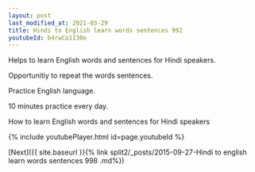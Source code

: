 ```yaml
---
layout: post
last_modified_at: 2021-03-29
title: Hindi to English learn words sentences 992 
youtubeId: b4rwCo1I30o
---
```

 
 
Helps to learn English words and sentences for Hindi speakers.

Opportunitiy to repeat the words sentences. 

Practice English language. 
 
10 minutes practice every day. 
 
How to learn English words and sentences for Hindi speakers 
 
{% include youtubePlayer.html id=page.youtubeId %}
 
 
[Next]({{ site.baseurl }}{% link  split2/_posts/2015-09-27-Hindi to english learn words sentences 998 .md%})
 
